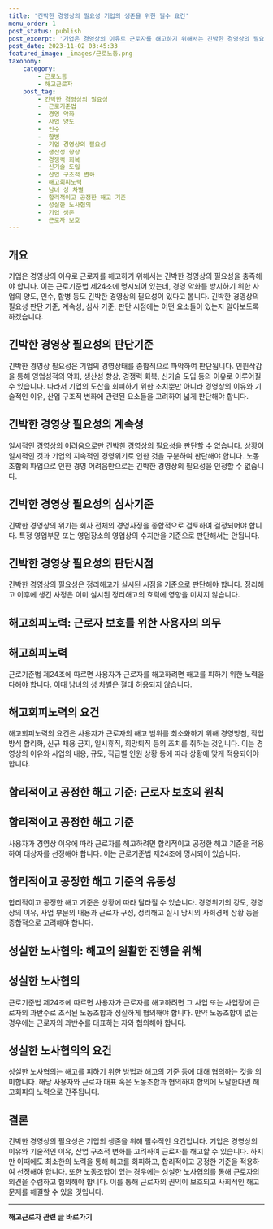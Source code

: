 ```yaml
---
title: '긴박한 경영상의 필요성 기업의 생존을 위한 필수 요건'
menu_order: 1
post_status: publish
post_excerpt: '기업은 경영상의 이유로 근로자를 해고하기 위해서는 긴박한 경영상의 필요성을 충족해야 합니다. 이는 근로기준법 제24조에 명시되어 있는데, 경영 악화를 방지하기 위한 사업의 양도, 인수, 합병 등도 긴박한 경영상의 필요성이 있다고 봅니다. 긴박한 경영상의 필요성 판단 기준, 계속성, 심사 기준, 판단 시점에는 어떤 요소들이 있는지 알아보도록 하겠습니다.'
post_date: 2023-11-02 03:45:33
featured_image: _images/근로노동.png
taxonomy:
    category:
        - 근로노동
        - 해고근로자
    post_tag:
        - 긴박한 경영상의 필요성
        -  근로기준법
        -  경영 악화
        -  사업 양도
        -  인수
        -  합병
        -  기업 경영상의 필요성
        -  생산성 향상
        -  경쟁력 회복
        -  신기술 도입
        -  산업 구조적 변화
        -  해고회피노력
        -  남녀 성 차별
        -  합리적이고 공정한 해고 기준
        -  성실한 노사협의
        -  기업 생존
        -  근로자 보호
---
```



## 개요
기업은 경영상의 이유로 근로자를 해고하기 위해서는 긴박한 경영상의 필요성을 충족해야 합니다. 이는 근로기준법 제24조에 명시되어 있는데, 경영 악화를 방지하기 위한 사업의 양도, 인수, 합병 등도 긴박한 경영상의 필요성이 있다고 봅니다. 긴박한 경영상의 필요성 판단 기준, 계속성, 심사 기준, 판단 시점에는 어떤 요소들이 있는지 알아보도록 하겠습니다.

## 긴박한 경영상 필요성의 판단기준
긴박한 경영상 필요성은 기업의 경영상태를 종합적으로 파악하여 판단됩니다. 인원삭감을 통해 영업성적의 악화, 생산성 향상, 경쟁력 회복, 신기술 도입 등의 이유로 이루어질 수 있습니다. 따라서 기업의 도산을 회피하기 위한 조치뿐만 아니라 경영상의 이유와 기술적인 이유, 산업 구조적 변화에 관련된 요소들을 고려하여 넓게 판단해야 합니다.

## 긴박한 경영상 필요성의 계속성
일시적인 경영상의 어려움으로만 긴박한 경영상의 필요성을 판단할 수 없습니다. 상황이 일시적인 것과 기업의 지속적인 경영위기로 인한 것을 구분하여 판단해야 합니다. 노동조합의 파업으로 인한 경영 어려움만으로는 긴박한 경영상의 필요성을 인정할 수 없습니다.

## 긴박한 경영상 필요성의 심사기준
긴박한 경영상의 위기는 회사 전체의 경영사정을 종합적으로 검토하여 결정되어야 합니다. 특정 영업부문 또는 영업장소의 영업상의 수지만을 기준으로 판단해서는 안됩니다.

## 긴박한 경영상 필요성의 판단시점
긴박한 경영상의 필요성은 정리해고가 실시된 시점을 기준으로 판단해야 합니다. 정리해고 이후에 생긴 사정은 이미 실시된 정리해고의 효력에 영향을 미치지 않습니다.

## 해고회피노력: 근로자 보호를 위한 사용자의 의무

## 해고회피노력
근로기준법 제24조에 따르면 사용자가 근로자를 해고하려면 해고를 피하기 위한 노력을 다해야 합니다. 이때 남녀의 성 차별은 절대 허용되지 않습니다.

## 해고회피노력의 요건
해고회피노력의 요건은 사용자가 근로자의 해고 범위를 최소화하기 위해 경영방침, 작업방식 합리화, 신규 채용 금지, 일시휴직, 희망퇴직 등의 조치를 취하는 것입니다. 이는 경영상의 이유와 사업의 내용, 규모, 직급별 인원 상황 등에 따라 상황에 맞게 적용되어야 합니다.

## 합리적이고 공정한 해고 기준: 근로자 보호의 원칙

## 합리적이고 공정한 해고 기준
사용자가 경영상 이유에 따라 근로자를 해고하려면 합리적이고 공정한 해고 기준을 적용하여 대상자를 선정해야 합니다. 이는 근로기준법 제24조에 명시되어 있습니다.

## 합리적이고 공정한 해고 기준의 유동성
합리적이고 공정한 해고 기준은 상황에 따라 달라질 수 있습니다. 경영위기의 강도, 경영상의 이유, 사업 부문의 내용과 근로자 구성, 정리해고 실시 당시의 사회경제 상황 등을 종합적으로 고려해야 합니다.

## 성실한 노사협의: 해고의 원활한 진행을 위해

## 성실한 노사협의
근로기준법 제24조에 따르면 사용자가 근로자를 해고하려면 그 사업 또는 사업장에 근로자의 과반수로 조직된 노동조합과 성실하게 협의해야 합니다. 만약 노동조합이 없는 경우에는 근로자의 과반수를 대표하는 자와 협의해야 합니다.

## 성실한 노사협의의 요건
성실한 노사협의는 해고를 피하기 위한 방법과 해고의 기준 등에 대해 협의하는 것을 의미합니다. 해당 사용자와 근로자 대표 혹은 노동조합과 협의하여 합의에 도달한다면 해고회피의 노력으로 간주됩니다.

## 결론
긴박한 경영상의 필요성은 기업의 생존을 위해 필수적인 요건입니다. 기업은 경영상의 이유와 기술적인 이유, 산업 구조적 변화를 고려하여 근로자를 해고할 수 있습니다. 하지만 이때에도 최소한의 노력을 통해 해고를 회피하고, 합리적이고 공정한 기준을 적용하여 선정해야 합니다. 또한 노동조합이 있는 경우에는 성실한 노사협의를 통해 근로자의 의견을 수렴하고 협의해야 합니다. 이를 통해 근로자의 권익이 보호되고 사회적인 해고 문제를 해결할 수 있을 것입니다.
<!-- wp:separator -->
<hr class="wp-block-separator has-alpha-channel-opacity"/>
<!-- /wp:separator -->

<!-- wp:group {"backgroundColor":"base","layout":{"type":"constrained"}} -->
<div class="wp-block-group has-base-background-color has-background"><!-- wp:paragraph {"align":"center","fontSize":"medium"} -->
<p class="has-text-align-center has-large-font-size"><strong>해고근로자 관련 글 바로가기</strong></p>
<!-- /wp:paragraph -->


<!-- wp:latest-posts
{"categories":[{"id":12660,"count":19,"description":"","link":"https://uknowlaw.com/category/%ed%95%b4%ea%b3%a0%ea%b7%bc%eb%a1%9c%ec%9e%90/","name":"해고근로자","slug":"해고근로자","taxonomy":"category","parent":0,"meta":[],"_links":{"self":[{"href":"https://uknowlaw.com/wp-json/wp/v2/categories/12660"}],"collection":[{"href":"https://uknowlaw.com/wp-json/wp/v2/categories"}],"about":[{"href":"https://uknowlaw.com/wp-json/wp/v2/taxonomies/category"}],"wp:post_type":[{"href":"https://uknowlaw.com/wp-json/wp/v2/posts?categories=12660"}],"curies":[{"name":"wp","href":"https://api.w.org/{rel}","templated":true}]}}],"postsToShow":100,"excerptLength":28,"postLayout":"grid","columns":2,"featuredImageAlign":"left","featuredImageSizeSlug":"large","fontSize":18px} /--></div>
<!-- /wp:group -->